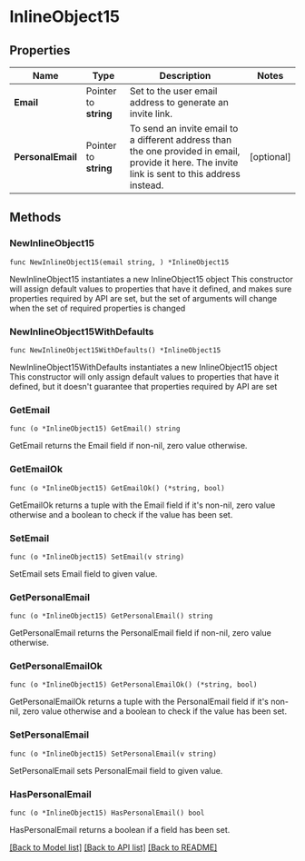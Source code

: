 # InlineObject15

## Properties

Name | Type | Description | Notes
------------ | ------------- | ------------- | -------------
**Email** | Pointer to **string** | Set to the user email address to generate an invite link. | 
**PersonalEmail** | Pointer to **string** | To send an invite email to a different address than the one provided in email, provide it here. The invite link is sent to this address instead. | [optional] 

## Methods

### NewInlineObject15

`func NewInlineObject15(email string, ) *InlineObject15`

NewInlineObject15 instantiates a new InlineObject15 object
This constructor will assign default values to properties that have it defined,
and makes sure properties required by API are set, but the set of arguments
will change when the set of required properties is changed

### NewInlineObject15WithDefaults

`func NewInlineObject15WithDefaults() *InlineObject15`

NewInlineObject15WithDefaults instantiates a new InlineObject15 object
This constructor will only assign default values to properties that have it defined,
but it doesn't guarantee that properties required by API are set

### GetEmail

`func (o *InlineObject15) GetEmail() string`

GetEmail returns the Email field if non-nil, zero value otherwise.

### GetEmailOk

`func (o *InlineObject15) GetEmailOk() (*string, bool)`

GetEmailOk returns a tuple with the Email field if it's non-nil, zero value otherwise
and a boolean to check if the value has been set.

### SetEmail

`func (o *InlineObject15) SetEmail(v string)`

SetEmail sets Email field to given value.


### GetPersonalEmail

`func (o *InlineObject15) GetPersonalEmail() string`

GetPersonalEmail returns the PersonalEmail field if non-nil, zero value otherwise.

### GetPersonalEmailOk

`func (o *InlineObject15) GetPersonalEmailOk() (*string, bool)`

GetPersonalEmailOk returns a tuple with the PersonalEmail field if it's non-nil, zero value otherwise
and a boolean to check if the value has been set.

### SetPersonalEmail

`func (o *InlineObject15) SetPersonalEmail(v string)`

SetPersonalEmail sets PersonalEmail field to given value.

### HasPersonalEmail

`func (o *InlineObject15) HasPersonalEmail() bool`

HasPersonalEmail returns a boolean if a field has been set.


[[Back to Model list]](../README.md#documentation-for-models) [[Back to API list]](../README.md#documentation-for-api-endpoints) [[Back to README]](../README.md)


